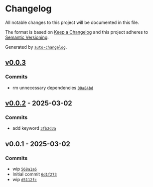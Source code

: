 # Changelog

All notable changes to this project will be documented in this file.

The format is based on [Keep a Changelog](https://keepachangelog.com/en/1.0.0/)
and this project adheres to [Semantic Versioning](https://semver.org/spec/v2.0.0.html).

Generated by [`auto-changelog`](https://github.com/CookPete/auto-changelog).

## [v0.0.3](https://github.com/substrate-system/report/compare/v0.0.2...v0.0.3)

### Commits

- rm unnecessary dependencies [`00a84bd`](https://github.com/substrate-system/report/commit/00a84bd0ad9e6b085a31452d2fc7db375f401f0b)

## [v0.0.2](https://github.com/substrate-system/report/compare/v0.0.1...v0.0.2) - 2025-03-02

### Commits

- add keyword [`3fb2d3a`](https://github.com/substrate-system/report/commit/3fb2d3addbf87a6a0779a0d86b77b5e10301a985)

## v0.0.1 - 2025-03-02

### Commits

- wip [`568a1a6`](https://github.com/substrate-system/report/commit/568a1a60868754c9fe8bde1b8c44824629cdc6cc)
- Initial commit [`6d1f273`](https://github.com/substrate-system/report/commit/6d1f273432a7eab342095d9b94b265d7e2cf53a6)
- wip [`d5112fc`](https://github.com/substrate-system/report/commit/d5112fc260ded93c3ae79a10c0125683008d20b2)
